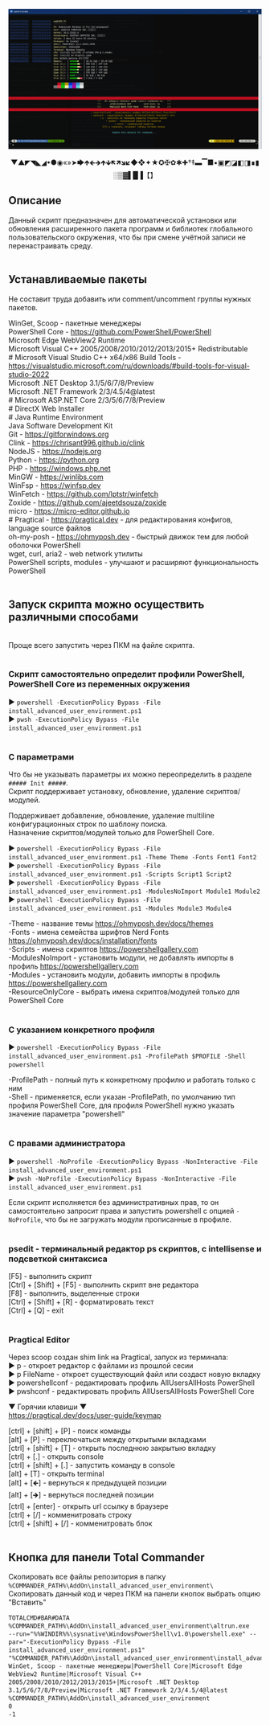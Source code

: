 ﻿![](./install_advanced_user_environment.png)

<p style="text-align: center;">▼▲◤◥◣◢•●◉«»➤🡆🡹🡸🡺🡹🡻🡼🡽🡾🡿◆❖✦★✪✠✿✱✚†‡▬▔■▪▣◩◪◧◨∎▮░▒▓▌█▐【】</p>

## Описание

Данный скрипт предназначен для автоматической установки или обновления расширенного пакета программ и библиотек
глобального пользовательского окружения, что бы при смене учётной записи не перенастраивать среду.</br>
</br>

## Устанавливаемые пакеты

Не составит труда добавить или comment/uncomment группы нужных пакетов.

WinGet, Scoop - пакетные менеджеры</br>
PowerShell Core - <https://github.com/PowerShell/PowerShell></br>
Microsoft Edge WebView2 Runtime</br>
Microsoft Visual C++ 2005/2008/2010/2012/2013/2015+ Redistributable</br>
\# Microsoft Visual Studio C++ x64/x86 Build Tools - <https://visualstudio.microsoft.com/ru/downloads/#build-tools-for-visual-studio-2022></br>
Microsoft .NET Desktop 3.1/5/6/7/8/Preview</br>
Microsoft .NET Framework 2/3/4.5/4@latest</br>
\# Microsoft ASP.NET Core 2/3/5/6/7/8/Preview</br>
\# DirectX Web Installer</br>
\# Java Runtime Environment</br>
Java Software Development Kit</br>
Git - <https://gitforwindows.org></br>
Clink - <https://chrisant996.github.io/clink></br>
NodeJS - <https://nodejs.org></br>
Python - <https://python.org></br>
PHP - <https://windows.php.net></br>
MinGW - <https://winlibs.com></br>
WinFsp - <https://winfsp.dev></br>
WinFetch - <https://github.com/lptstr/winfetch></br>
Zoxide - <https://github.com/ajeetdsouza/zoxide></br>
micro - <https://micro-editor.github.io></br>
\# Pragtical - <https://pragtical.dev> - для редактирования конфигов, language source файлов</br>
oh-my-posh - <https://ohmyposh.dev> - быстрый движок тем для любой оболочки PowerShell</br>
wget, curl, aria2 - web network утилиты</br>
PowerShell scripts, modules - улучшают и расширяют функциональность PowerShell</br>
</br>

## Запуск скрипта можно осуществить различными способами

</br>
Проще всего запустить через ПКМ на файле скрипта.</br>
</br>

### Скрипт самостоятельно определит профили PowerShell, PowerShell Core из переменных окружения

▶ `powershell -ExecutionPolicy Bypass -File install_advanced_user_environment.ps1`</br>
▶ `pwsh -ExecutionPolicy Bypass -File install_advanced_user_environment.ps1`</br>
</br>

### С параметрами

Что бы не указывать параметры их можно переопределить в разделе `##### Init #####`.</br>
Скрипт поддерживает установку, обновление, удаление скриптов/модулей.

Поддерживает добавление, обновление, удаление multiline конфигурационных строк по шаблону поиска.</br>
Назначение скриптов/модулей только для PowerShell Core.

▶ `powershell -ExecutionPolicy Bypass -File install_advanced_user_environment.ps1 -Theme Theme -Fonts Font1 Font2`</br>
▶ `powershell -ExecutionPolicy Bypass -File install_advanced_user_environment.ps1 -Scripts Script1 Script2`</br>
▶ `powershell -ExecutionPolicy Bypass -File install_advanced_user_environment.ps1 -ModulesNoImport Module1 Module2`</br>
▶ `powershell -ExecutionPolicy Bypass -File install_advanced_user_environment.ps1 -Modules Module3 Module4`</br>

-Theme - название темы <https://ohmyposh.dev/docs/themes></br>
-Fonts - имена семейства шрифтов Nerd Fonts <https://ohmyposh.dev/docs/installation/fonts></br>
-Scripts - имена скриптов <https://powershellgallery.com></br>
-ModulesNoImport - установить модули, не добавлять импорты в профиль <https://powershellgallery.com></br>
-Modules - установить модули, добавить импорты в профиль <https://powershellgallery.com></br>
-ResourceOnlyCore - выбрать имена скриптов/модулей только для PowerShell Core</br>
</br>

### С указанием конкретного профиля

▶ `powershell -ExecutionPolicy Bypass -File install_advanced_user_environment.ps1 -ProfilePath $PROFILE -Shell powershell`

-ProfilePath - полный путь к конкретному профилю и работать только с ним</br>
-Shell - применяется, если указан -ProfilePath, по умолчанию тип профиля PowerShell Core, для профиля PowerShell нужно указать значение параметра "powershell"</br>
</br>

### С правами администратора

▶ `powershell -NoProfile -ExecutionPolicy Bypass -NonInteractive -File install_advanced_user_environment.ps1`</br>
▶ `pwsh -NoProfile -ExecutionPolicy Bypass -NonInteractive -File install_advanced_user_environment.ps1`</br>

Если скрипт исполняется без административных прав, то он самостоятельно запросит права и запустить powershell с опцией `-NoProfile`, что бы не загружать модули прописанные в профиле.</br>
</br>

### psedit - терминальный редактор ps скриптов, c intellisense и подсветкой синтаксиса

[F5] - выполнить скрипт</br>
[Ctrl] + [Shift] + [F5] - выполнить скрипт вне редактора</br>
[F8] - выполнить, выделенные строки</br>
[Ctrl] + [Shift] + [R] - форматировать текст</br>
[Ctrl] + [Q] - exit</br>
</br>

### Pragtical Editor

Через scoop создан shim link на Pragtical, запуск из терминала:</br>
▶ p - откроет редактор с файлами из прошлой сесии</br>
▶ p FileName - откроет существующий файл или создаст новую вкладку</br>
▶ powershellconf - редактировать профиль AllUsersAllHosts PowerShell</br>
▶ pwshconf - редактировать профиль AllUsersAllHosts PowerShell Core</br>

▼ Горячии клавиши ▼</br>
<https://pragtical.dev/docs/user-guide/keymap>

[ctrl] + [shift] + [P] - поиск команды</br>
[alt] + [P] - переключаться между открытыми вкладками</br>
[ctrl] + [shift] + [T] - открыть последнюю закрытыю вкладку</br>
[ctrl] + [.] - открыть console</br>
[ctrl] + [shift] + [.] - запустить команду в console</br>
[alt] + [T] - открыть terminal</br>
[alt] + [🡸] - вернуться к предыдущей позиции</br>
[alt] + [🡺] - вернуться последней позиции</br>
[ctrl] + [enter] - открыть url ссылку в браузере</br>
[ctrl] + [/] - комменитровать строку</br>
[ctrl] + [shift] + [/] - комменитровать блок</br>
</br>

## Кнопка для панели Total Commander

Скопировать все файлы репозитория в папку `%COMMANDER_PATH%\AddOn\install_advanced_user_environment\`</br>
Скопировать данный код и через ПКМ на панели кнопок выбрать опцию "Вставить"</br>

```autokey
TOTALCMD#BAR#DATA
%COMMANDER_PATH%\AddOn\install_advanced_user_environment\altrun.exe
--run="%%WINDIR%%\sysnative\WindowsPowerShell\v1.0\powershell.exe" --par="-ExecutionPolicy Bypass -File install_advanced_user_environment.ps1"
"%COMMANDER_PATH%\AddOn\install_advanced_user_environment\install_advanced_user_environment.ico"
WinGet, Scoop - пакетные менеджеры|PowerShell Core|Microsoft Edge WebView2 Runtime|Microsoft Visual C++ 2005/2008/2010/2012/2013/2015+|Microsoft .NET Desktop 3.1/5/6/7/8/Preview|Microsoft .NET Framework 2/3/4.5/4@latest
%COMMANDER_PATH%\AddOn\install_advanced_user_environment
0
-1
```
